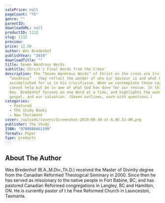 ```yaml
---
salePrice: null
pageCount: "75"
genre: ""
parentID:
downloadURL: null
productID: 1132
slug: 1132
preview: 
price: 12.50
author: Wes Bredenhof
publishYear: "2019"
downloadTitle: ""
title: Seven Wondrous Words
subtitle: Christ's Final Words from the Cross
description: The “Seven Wondrous Words” of Christ on the cross are truly
  “wondrous” - they reflect the wonder of who our Saviour is and what he has
  accomplished for us in his crucifixion. When we contemplate these sayings, we
  cannot help but be in awe of what God has done for our rescue. In this book,
  Rev. Bredenhof focuses on one Word at a time, and highlights the wonder of the
  gospel, and our salvation. (Seven outlines, each with questions.)
categories:
  - Featured
  - The Study Books
  - New Testament
cover: /uploads/covers/Screenshot-2019-09-30-at-8.45.51-AM.png
publisher: The Study
ISBN: "9780886661199"
formats: Paper
type: products
---
```


## About The Author

Wes Bredenhof (B.A.,M.Div.,Th.D.) received the Master of Divinity degree from the Canadian Reformed Theological Seminary in 2000. Since then he has served as missionary to the native people in Fort Babine, BC, and has pastored Canadian Reformed congregations in Langley, BC and Hamilton, ON. He is currently pastor of t he Free Reformed Church in Launceston, Tasmania.